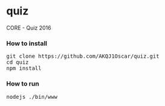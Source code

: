 # quiz
CORE - Quiz 2016

### How to install

<pre>
git clone https://github.com/AKQJ1Oscar/quiz.git
cd quiz
npm install
</pre>

### How to run

<pre>
nodejs ./bin/www
</pre>